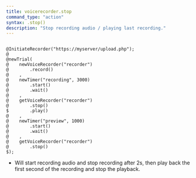 ```yaml
---
title: voicerecorder.stop
command_type: "action"
syntax: .stop()
description: "Stop recording audio / playing last recording."
---
```


<!--more-->

<pre><code class="language-diff-javascript diff-highlight try-data">
@InitiateRecorder("https://myserver/upload.php");
@
@newTrial(
@    newVoiceRecorder("recorder")
@        .record()
@    ,
@    newTimer("recording", 3000)
@        .start()
@        .wait()
@    ,
@    getVoiceRecorder("recorder")
@        .stop()
$        .play()
@    ,
@    newTimer("preview", 1000)
@        .start()
@        .wait()
@    ,
@    getVoiceRecorder("recorder")
@        .stop()
$);
</code></pre>

+ Will start recording audio and stop recording after 2s, then play back the first second of the recording and stop the playback.		
